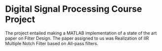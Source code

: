 # Digital Signal Processing Course Project

The project entailed making a MATLAB implementation of a state of the art paper on Filter Design.
The paper assigned to us was Realization of IIR Multiple Notch Filter based on All-pass filters.
